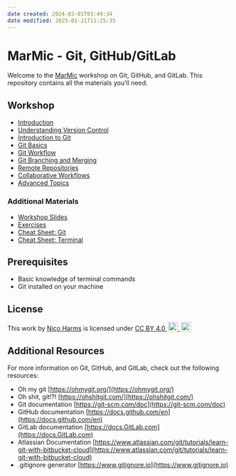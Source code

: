 ```yaml
---
date created: 2024-02-01T03:49:34
date modified: 2025-01-21T11:25:35
---
```


# MarMic - Git, GitHub/GitLab

Welcome to the [MarMic](https://marmic.mpg.de/) workshop on Git, GitHub, and GitLab. This repository contains all the materials you'll need.

## Workshop

- [Introduction](workshop/01_Introduction.md)
- [Understanding Version Control](workshop/02_Understanding_Version_Control.md)
- [Introduction to Git](workshop/03_Introduction_to_Git.md)
- [Git Basics](workshop/04_Git_Basics.md)
- [Git Workflow](workshop/05_Git_Workflow.md)
- [Git Branching and Merging](workshop/06_Git_Branching_and_merging.md)
- [Remote Repositories](workshop/07_Remote_Repositories.md)
- [Collaborative Workflows](workshop/08_Collaborative_Workflows.md)
- [Advanced Topics](workshop/09_Advanced_Topics.md)

### Additional Materials

- [Workshop Slides](slides.pdf)
- [Exercises](exercises/)
- [Cheat Sheet: Git](Cheat_Sheet_Git.md)
- [Cheat Sheet: Terminal](Cheat_Sheet_Terminal.md)

## Prerequisites

- Basic knowledge of terminal commands
- Git installed on your machine

## License

<p xmlns:cc="http://creativecommons.org/ns#" >
		This work by
		<a rel="cc:attributionURL dct:creator" property="cc:attributionName" href="https://me.nicoharms.de">
		Nico Harms</a>
		is licensed under
		<a href="http://creativecommons.org/licenses/by/4.0/?ref=chooser-v1" target="_blank" rel="license noopener noreferrer" style="display:inline-block;">
				CC BY 4.0
				<img style="height:22px!important;margin-left:3px;vertical-align:text-bottom;" src="https://mirrors.creativecommons.org/presskit/icons/cc.svg?ref=chooser-v1">
				<img style="height:22px!important;margin-left:3px;vertical-align:text-bottom;" src="https://mirrors.creativecommons.org/presskit/icons/by.svg?ref=chooser-v1">
		</a>
</p>

## Additional Resources

For more information on Git, GitHub, and GitLab, check out the following resources:

- Oh my git [https://ohmygit.org/](https://ohmygit.org/)
- Oh shit, git!?! [https://ohshitgit.com/](https://ohshitgit.com/)
- Git documentation [https://git-scm.com/doc](https://git-scm.com/doc)
- GitHub documentation [https://docs.github.com/en](https://docs.github.com/en)
- GitLab documentation [https://docs.GitLab.com](https://docs.GitLab.com)
- Atlassian Documentation [https://www.atlassian.com/git/tutorials/learn-git-with-bitbucket-cloud](https://www.atlassian.com/git/tutorials/learn-git-with-bitbucket-cloud)
- .gitignore generator [https://www.gitignore.io](https://www.gitignore.io)
